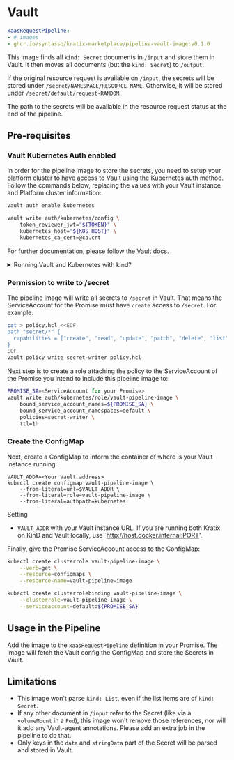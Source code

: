 # Vault

```yaml
xaasRequestPipeline:
- # images
- ghcr.io/syntasso/kratix-marketplace/pipeline-vault-image:v0.1.0
```

This image finds all `kind: Secret` documents in `/input` and store them in Vault. It then
moves all documents (but the `kind: Secret`) to `/output`.

If the original resource request is available on `/input`, the secrets will be stored
under `/secret/NAMESPACE/RESOURCE_NAME`. Otherwise, it will be stored under
`/secret/default/request-RANDOM`.

The path to the secrets will be available in the resource request status at the end of the
pipeline.


## Pre-requisites

### Vault Kubernetes Auth enabled

In order for the pipeline image to store the secrets, you need to setup your platform
cluster to have access to Vault using the Kubernetes auth method. Follow the commands
below, replacing the values with your Vault instance and Platform cluster information:

```bash
vault auth enable kubernetes

vault write auth/kubernetes/config \
    token_reviewer_jwt="${TOKEN}" \
    kubernetes_host="${K8S_HOST}" \
    kubernetes_ca_cert=@ca.crt
```

For further
documentation, please follow the [Vault
docs](https://developer.hashicorp.com/vault/docs/auth/kubernetes).

<details>
<summary>Running Vault and Kubernetes with kind?</summary>
<br />

For the JWT Token Reviewer, you can:

* Create a ServiceAccount for this pipeline stage:
    ```
    kubectl create serviceaccount vault-auth-delegator
    ```
* Create a ClusterRoleBinding binding the `system:auth-deletagor` ClusterRole to the ServiceAccount
    ```
    kubectl create clusterrolebinding role-tokenreview-binding \
        --clusterrole=system:auth-delegator \
        --serviceaccount=default:vault-auth-delegator
    ```
* Create a Secret and attach it to the ServiceAccount:
    ```
    kubectl apply -f - <<EOF
    apiVersion: v1
    kind: Secret
    metadata:
      name: vault-auth-token
      annotations:
        kubernetes.io/service-account.name: vault-auth-delegator
    type: kubernetes.io/service-account-token
    EOF
    ```
* Extract the JWT token:
    ```
    kubectl describe secrets/vault-auth-token
    ```

For the Kubernetes Host, you can run:

```bash
kubectl cluster-info
```

For the Kubernetes CA Certificate, run:

```bash
kubectl config view --raw --minify --flatten -o jsonpath='{.clusters[].cluster}' | yq '."certificate-authority-data"' | base64 -d
```

</details>

### Permission to write to /secret

The pipeline image will write all secrets to `/secret` in Vault. That means the
ServiceAccount for the Promise must have `create` access to `/secret`. For example:

```bash
cat > policy.hcl <<EOF
path "secret/*" {
  capabilities = ["create", "read", "update", "patch", "delete", "list"]
}
EOF
vault policy write secret-writer policy.hcl
```

Next step is to create a role attaching the policy to the ServiceAccount of the Promise
you intend to include this pipeline image to:

```bash
PROMISE_SA=<ServiceAccount for your Promise>
vault write auth/kubernetes/role/vault-pipeline-image \
    bound_service_account_names=${PROMISE_SA} \
    bound_service_account_namespaces=default \
    policies=secret-writer \
    ttl=1h
```

### Create the ConfigMap

Next, create a ConfigMap to inform the container of where is your Vault instance running:

```
VAULT_ADDR=<Your Vault address>
kubectl create configmap vault-pipeline-image \
    --from-literal=url=$VAULT_ADDR \
    --from-literal=role=vault-pipeline-image \
    --from-literal=authpath=kubernetes
```

Setting
* `VAULT_ADDR` with your Vault instance URL. If you are running both Kratix on KinD and
  Vault locally, use `http://host.docker.internal:PORT'.

Finally, give the Promise ServiceAccount access to the ConfigMap:

```bash
kubectl create clusterrole vault-pipeline-image \
    --verb=get \
    --resource=configmaps \
    --resource-name=vault-pipeline-image

kubectl create clusterrolebinding vault-pipeline-image \
    --clusterrole=vault-pipeline-image \
    --serviceaccount=default:${PROMISE_SA}
```

## Usage in the Pipeline

Add the image to the `xaasRequestPipeline` definition in your Promise. The image will
fetch the Vault config the ConfigMap and store the Secrets in Vault.

## Limitations

* This image won't parse `kind: List`, even if the list items are of `kind: Secret`.
* If any other document in `/input` refer to the Secret (like via a `volumeMount` in a
  `Pod`), this image won't remove those references, nor will it add any Vault-agent
  annotations. Please add an extra job in the pipeline to do that.
* Only keys in the `data` and `stringData` part of the Secret will be parsed
  and stored in Vault.

